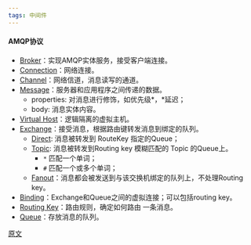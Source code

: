 ```yaml
---
tags: 中间件
---
```




#### AMQP协议

* <u>Broker</u>：实现AMQP实体服务，接受客户端连接。
* <u>Connection</u>：网络连接。
* <u>Channel</u>：网络信道，消息读写的通道。
* <u>Message</u>：服务器和应用程序之间传递的数据。
  * properties: 对消息进行修饰，如优先级*，*延迟；
  * body: 消息实体内容。
* <u>Virtual Host</u>：逻辑隔离的虚拟主机。
* <u>Exchange</u>：接受消息，根据路由键转发消息到绑定的队列。
  * <u>Direct</u>: 消息被转发到 RouteKey 指定的Queue；
  * <u>Topic</u>: 消息被转发到Routing key 模糊匹配的 Topic 的Queue上。
    * `*` 匹配一个单词；
    * `#` 匹配一个或多个单词；
  * <u>Fanout</u>：消息都会被发送到与该交换机绑定的队列上，不处理Routing key。
* <u>Binding</u>：Exchange和Queue之间的虚拟连接；可以包括routing key。
* <u>Routing Key</u>：路由规则，确定如何路由 一条消息。
* <u>Queue</u>：存放消息的队列。



[原文](https://mp.weixin.qq.com/s/u1-iCUlSMTw8p19DM8Pd3Q)